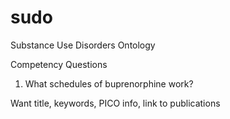 # sudo
Substance Use Disorders Ontology

Competency Questions
1. What schedules of buprenorphine work?

Want title, keywords, PICO info, link to publications